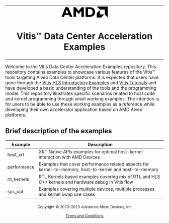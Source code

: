 <table width="100%">
 <tr width="100%">
    <td align="center"><img src="https://raw.githubusercontent.com/Xilinx/Image-Collateral/main/xilinx-logo.png" width="30%"/><h1>Vitis™ Data Center Acceleration Examples</h1>
    </td>
 </tr>
</table>

Welcome to the Vitis Data Center Acceleration Examples repository. This repository contains examples to showcase various features of the Vitis™ tools targeting Alveo Data Center platforms. It is expected that users have gone through the [Vitis HLS Introductory Examples](https://github.com/Xilinx/Vitis-HLS-Introductory-Examples) and [Vitis Tutorials](https://github.com/Xilinx/Vitis-Tutorials) and have developed a basic understanding of the tools and the programming model. This repository illustrates specific scenarios related to host code and kernel programming through small working examples. The intention is for users to be able to use these working examples as a reference while developing their own accelerator application based on AMD Alveo platforms. 

## Brief description of the examples
| Example | Description |
|-|-|
| host_xrt | XRT Native APIs examples for optimal host-kernel interaction with AMD Devices |
| performance |Examples that cover performance related aspects for kernel-to-memory, host-to-kernel and host-to-memory |
| rtl_kernels |RTL Kernels based examples covering mix of RTL and HLS C++ kernels and hardware debug in Vitis flow |
| sys_opt | Examples covering multiple devices, multiple processes and kernel swap use cases |

<p class="sphinxhide" align="center"><sub>Copyright © 2020–2023 Advanced Micro Devices, Inc</sub></p>

<p class="sphinxhide" align="center"><sup><a href="https://www.amd.com/en/corporate/copyright">Terms and Conditions</a></sup></p>
